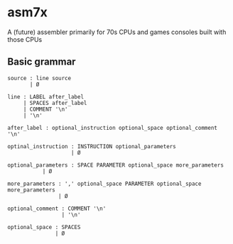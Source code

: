 # asm7x
A (future) assembler primarily for 70s CPUs and games consoles built with those CPUs

## Basic grammar

```
source : line source
       | Ø

line : LABEL after_label
     | SPACES after_label
     | COMMENT '\n'
     | '\n'

after_label : optional_instruction optional_space optional_comment '\n'

optinal_instruction : INSTRUCTION optional_parameters
                    | Ø

optional_parameters : SPACE PARAMETER optional_space more_parameters
           | Ø

more_parameters : ',' optional_space PARAMETER optional_space more_parameters
                | Ø

optional_comment : COMMENT '\n'
                 | '\n'

optional_space : SPACES
               | Ø

```
